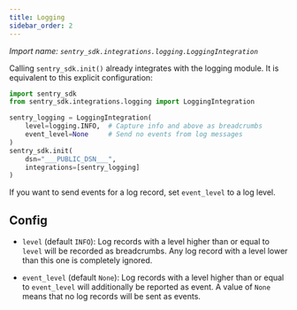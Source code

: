 ```yaml
---
title: Logging
sidebar_order: 2
---
```

*Import name: `sentry_sdk.integrations.logging.LoggingIntegration`*

Calling ``sentry_sdk.init()`` already integrates with the logging module. It is
equivalent to this explicit configuration:

```python
import sentry_sdk
from sentry_sdk.integrations.logging import LoggingIntegration

sentry_logging = LoggingIntegration(
    level=logging.INFO,  # Capture info and above as breadcrumbs
    event_level=None     # Send no events from log messages
)
sentry_sdk.init(
    dsn="___PUBLIC_DSN___",
    integrations=[sentry_logging]
)
```

If you want to send events for a log record, set `event_level` to a log level.

## Config

* `level` (default `INFO`): Log records with a level higher than or equal to
  `level` will be recorded as breadcrumbs. Any log record with a level lower
  than this one is completely ignored.

* `event_level` (default `None`): Log records with a level higher than or equal
  to `event_level` will additionally be reported as event. A value of `None`
  means that no log records will be sent as events.
